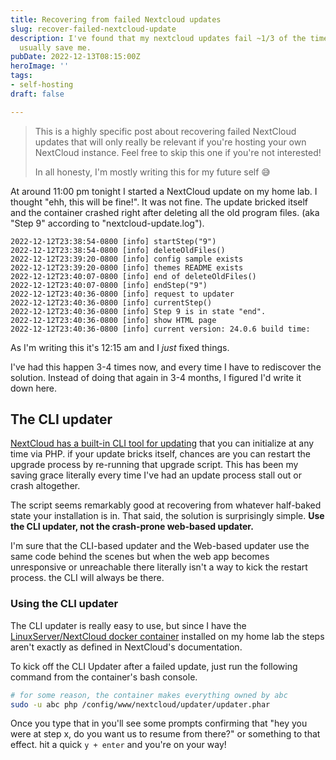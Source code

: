 ```yaml
---
title: Recovering from failed Nextcloud updates
slug: recover-failed-nextcloud-update
description: I've found that my nextcloud updates fail ~1/3 of the time. These steps
  usually save me.
pubDate: 2022-12-13T08:15:00Z
heroImage: ''
tags:
- self-hosting
draft: false

---
```

> This is a highly specific post about recovering failed NextCloud updates that will only really be relevant if you're hosting your own NextCloud instance. Feel free to skip this one if you're not interested! 
>
> In all honesty, I'm mostly writing this for my future self 😅

At around 11:00 pm tonight I started a NextCloud update on my home lab. I thought "ehh, this will be fine!". It was not fine. The update bricked itself and the container crashed right after deleting all the old program files. (aka "Step 9" according to "nextcloud-update.log"). 

```
2022-12-12T23:38:54-0800 [info] startStep("9")
2022-12-12T23:38:54-0800 [info] deleteOldFiles()
2022-12-12T23:39:20-0800 [info] config sample exists
2022-12-12T23:39:20-0800 [info] themes README exists
2022-12-12T23:40:07-0800 [info] end of deleteOldFiles()
2022-12-12T23:40:07-0800 [info] endStep("9")
2022-12-12T23:40:36-0800 [info] request to updater
2022-12-12T23:40:36-0800 [info] currentStep()
2022-12-12T23:40:36-0800 [info] Step 9 is in state "end".
2022-12-12T23:40:36-0800 [info] show HTML page
2022-12-12T23:40:36-0800 [info] current version: 24.0.6 build time: 
```

As I'm writing this it's 12:15 am and I _just_ fixed things.

I've had this happen 3-4 times now, and every time I have to rediscover the solution. Instead of doing that again in 3-4 months, I figured I'd write it down here.

## The CLI updater

[NextCloud has a built-in CLI tool for updating](https://docs.nextcloud.com/server/latest/admin_manual/maintenance/update.html#using-the-command-line-based-updater) that you can initialize at any time via PHP. if your update bricks itself, chances are you can restart the upgrade process by re-running that upgrade script. This has been my saving grace literally every time I've had an update process stall out or crash altogether. 

The script seems remarkably good at recovering from whatever half-baked state your installation is in. That said, the solution is surprisingly simple. **Use the CLI updater, not the crash-prone web-based updater.** 

I'm sure that the CLI-based updater and the Web-based updater use the same code behind the scenes but when the web app becomes unresponsive or unreachable there literally isn't a way to kick the restart process. the CLI will always be there. 

### Using the CLI updater

The CLI updater is really easy to use, but since I have the [LinuxServer/NextCloud docker container](https://docs.linuxserver.io/images/docker-nextcloud) installed on my home lab the steps aren't exactly as defined in NextCloud's documentation. 

To kick off the CLI Updater after a failed update, just run the following command from the container's bash console. 

```bash
# for some reason, the container makes everything owned by abc
sudo -u abc php /config/www/nextcloud/updater/updater.phar
```

Once you type that in you'll see some prompts confirming that "hey you were at step  x, do you want us to resume from there?" or something to that effect. hit a quick `y + enter` and you're on your way!  